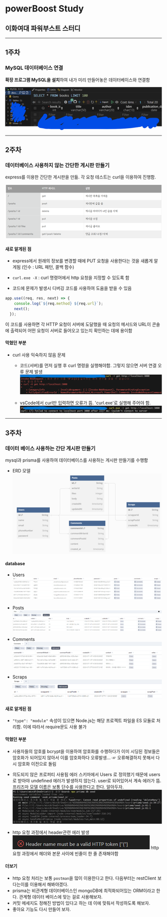# powerBoost Study
## 이화여대 파워부스트 스터디

**********

## 1주차
### MySQL 데이터베이스 연결

**확장 프로그램 MySQL을 설치**하여 내가 미리 만들어놓은 데이터베이스와 연결함

![수행한 화면](./1주차이미지.png)


**********

## 2주차
### 데이터베이스 사용하지 않는 간단한 게시판 만들기

express를 이용한 간단한 게시판을 만듦. 각 요청 테스트는 curl을 이용하여 진행함.

![필요한 기능과 구현방법](./2주차/필요기능및구현방법.png)

#### 새로 알게된 점
- express에서 원래의 정보를 변경할 때에 PUT 요청을 사용한다는 것을 새롭게 알게됨 (인수 : URL 패턴, 콜백 함수)

- `curl.exe -X` : curl 명령어에서 http 요청을 지정할 수 있도록 함

- 코드에 문제가 발생시 디버깅 코드를 사용하여 도움을 받을 수 있음
```javascript
app.use((req, res, next) => {
    console.log(`${req.method} ${req.url}`);
    next();
  });
```
이 코드를 사용하면 각 HTTP 요청이 서버에 도달했을 때 요청의 메서드와 URL이 콘솔에 출력되어 어떤 요청이 서버로 들어오고 있는지 확인하는 데에 용이함

#### 막혔던 부분
- curl 사용 익숙하지 않음 문제
    - 코드(서버)를 먼저 실행 후 curl 명령을 실행해야함. 그렇지 않으면 서버 연결 오류 문제 발생
    ![오류 화면](./2주차/curl_명령오류.png)

    - vsCode에서 curl만 입력하면 오류가 뜸. 'curl.exe'로 실행해 주어야 함.
    ![오류 화면](./2주차/curl_실행시오류.png)

**********

## 3주차
### 데이터 베이스 사용하는 간단 게시판 만들기

mysql과 prisma를 사용하여 데이터베이스를 사용하는 게시판 만들기를 수행함

- ERD 모델
  ![3주차ERD모델](./3주차/3주차_erd모델.png)


#### database
-  Users
![Users](./3주차/users캡처.png)

-  Posts
![Posts](./3주차/posts캡처.png)

-  Comments
![Comments](./3주차/comments캡처.png)

- Scraps
![Scraps](./3주차/scraps캡처.png)

#### 새로 알게된 점 
-  `"type": "module"` 속성이 있으면 Node.js는 해당 프로젝트 파일을 ES 모듈로 처리함. 이에 따라서 require문도 사용 불가

#### 막혔던 부분
- 사용자들의 암호를 bcrypt을 이용하여 암호화를 수행하다가 이미 시딩된 정보들은 암호화가 되어있지 않아서 이를 암호화하다 오류발생... ☞ 오류해결하지 못해서 다시 암호화 이전으로 돌림

-  의도되지 않은 프로퍼티 사용됨 에러
스키마에서 Users 로 정의했기 때문에 users로 받아야 undefined 에러가 발생하지 않는다. user로 되어있어서 계속 에러가 뜸. 프리즈마 모델 이름은 보통 단수를 사용한다고 한다. 알아두자.
![오류 화면](./3주차/의도되지않은프로퍼티에러.png)

-  http 요청 과정에서 header관련 에러 발생
![오류 화면](./3주차/http요청에러.png)
http 요청 과정에서 헤더와 본문 사이에 빈줄이 한 줄 존재해야함


#### 더보기
- http 요청 처리는 보통 `postman`을 많이 이용한다고 한다. 다음부터는 restClient 보다는이를 이용해서 해봐야겠다. 
- prisma는 비관계형 데이터베이스인 mongoDB에 최적화되어있는 ORM이라고 한다. 관계형 데이터 베이스에 맞는 걸로 사용해보자.
- 커밋 메세지도 정해진 방법이 있다고 하는 데 이에 맞춰서 작성하도록 해보자.
- 좋아요 기능도 다시 만들어 보자.
